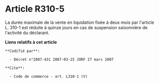 # Article R310-5

La durée maximale de la vente en liquidation fixée à deux mois par l'article L. 310-1 est réduite à quinze jours en cas de
suspension saisonnière de l'activité du déclarant.

**Liens relatifs à cet article**

	**Codifié par**:

	  - Décret n°2007-431 2007-03-25 JORF 27 mars 2007

	**Cite**:

	  - Code de commerce - art. L310-1 (V)
